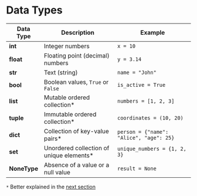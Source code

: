 # Data Types

| Data Type    | Description                              | Example                                 |
|--------------|------------------------------------------|-----------------------------------------|
| **int**      | Integer numbers                          | `x = 10`                                |
| **float**    | Floating point (decimal) numbers         | `y = 3.14`                              |
| **str**      | Text (string)                            | `name = "John"`                         |
| **bool**     | Boolean values, `True` or `False`        | `is_active = True`                      |
| **list**     | Mutable ordered collection*              | `numbers = [1, 2, 3]`                   |
| **tuple**    | Immutable ordered collection*            | `coordinates = (10, 20)`                |
| **dict**     | Collection of key-value pairs*           | `person = {"name": "Alice", "age": 25}` |
| **set**      | Unordered collection of unique elements* | `unique_numbers = {1, 2, 3}`            |
| **NoneType** | Absence of a value or a null value       | `result = None`                         |

`*` Better explained in the [next section](Collections.md)